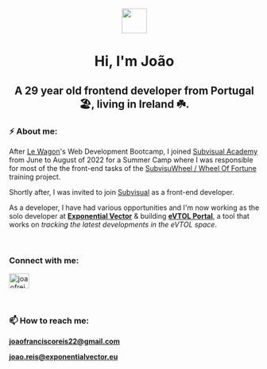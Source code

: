 <h1 align="center"><img src = "https://raw.githubusercontent.com/MartinHeinz/MartinHeinz/master/wave.gif" width = 50px></h1>
<h1 align="center">Hi, I'm João</h1>
<h2 align="center">A 29 year old frontend developer from Portugal 🏖, living in Ireland ☘️.</h2>

<h3>⚡ About me:</h3> 

After <a href="https://www.lewagon.com" target="_blank">Le Wagon</a>'s Web Development Bootcamp, I joined <a href="https://github.com/Subvisual-Academy" target="_blank">Subvisual Academy</a> from June to August of 2022 for a Summer Camp where I was responsible for most of the the front-end tasks of the <a href="https://github.com/Subvisual-Academy/subvisuwheel" target="_blank">SubvisuWheel / Wheel Of Fortune</a> training project. 

Shortly after, I was invited to join <a href="https://subvisual.com" target="_blank">Subvisual</a> as a front-end developer. 

As a developer, I have had various opportunities and I'm now working as the solo developer at <a href="https://exponentialvector.eu" target="_blank">**Exponential Vector**</a> & building <a href="https://evtolportal.com" target="_blank">**eVTOL Portal**</a>, a tool that works on *tracking the latest developments in the eVTOL space*.

<br />

<h3>Connect with me:</h3>
<p>
<a href="https://www.linkedin.com/in/joao-francisco-reis/" target="_blank"><img align="center" src="https://raw.githubusercontent.com/rahuldkjain/github-profile-readme-generator/master/src/images/icons/Social/linked-in-alt.svg" alt="joaofreis22" height="30" width="40" /></a>
</p>

<br />

<h3>📫 How to reach me:</h3> 

**joaofranciscoreis22@gmail.com**

**joao.reis@exponentialvector.eu**

  
  
